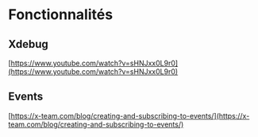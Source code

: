 # Fonctionnalités

## Xdebug

[https://www.youtube.com/watch?v=sHNJxx0L9r0](https://www.youtube.com/watch?v=sHNJxx0L9r0)

## Events

[https://x-team.com/blog/creating-and-subscribing-to-events/](https://x-team.com/blog/creating-and-subscribing-to-events/)

